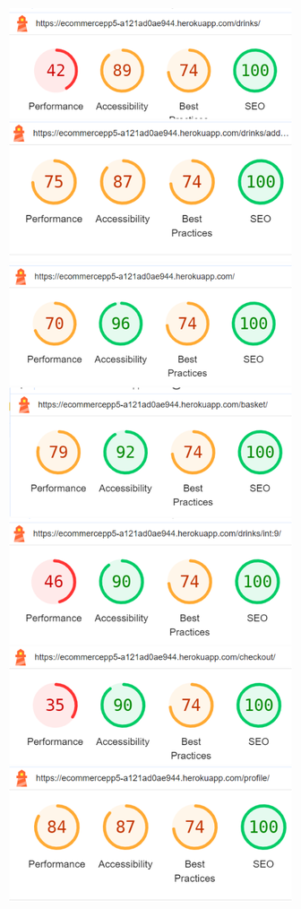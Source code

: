 <img src='static/images/lighthousavf.png'>

<img src='static/images/lighthousabfg.png'>

<img src='static/images/lighthousa.png'>

<img src='static/images/lighthousabfggg.png'>

<img src='static/images/lightyg.png'>

<img src='static/images/light.png'>

<img src='static/images/liggghtd.png'>